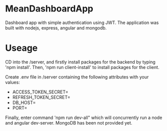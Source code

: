 # MeanDashboardApp
Dashboard app with simple authentication using JWT. The application was built with nodejs, express, angular and mongodb.

# Useage
CD into the /server, and firstly install packages for the backend by typing 'npm install'.
Then, 'npm run client-install' to install packages for the client.

Create .env file in /server containing the following attributes with your values:
- ACCESS_TOKEN_SECRET=
- REFRESH_TOKEN_SECRET=
- DB_HOST=
- PORT=

Finally, enter command 'npm run dev-all" which will concurrently run a node and angular dev-server.
MongoDB has been not provided yet.
